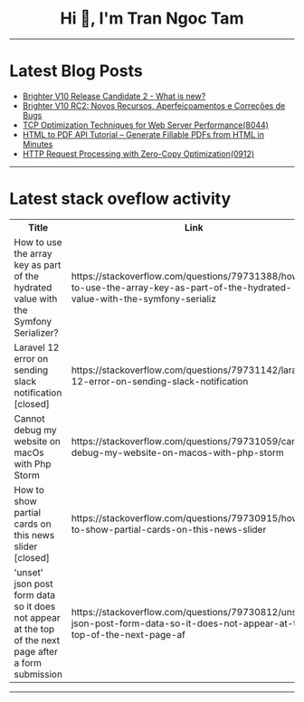 <h1 align="center">Hi 👋, I'm Tran Ngoc Tam</h1>

---

# Latest Blog Posts 
<!-- BLOG-POST-LIST:START -->
- [Brighter V10 Release Candidate 2 - What is new?](https://dev.to/actor-dev/brighter-v10-release-candidate-v2-what-is-new-21n2)
- [Brighter V10 RC2: Novos Recursos, Aperfeiçoamentos e Correções de Bugs](https://dev.to/actor-dev/brighter-v10-rc2-novos-recursos-aperfeicoamentos-e-correcoes-de-bugs-5cm6)
- [TCP Optimization Techniques for Web Server Performance&lpar;8044&rpar;](https://dev.to/socket-use/tcp-optimization-techniques-for-web-server-performance8044-1pb2)
- [HTML to PDF API Tutorial – Generate Fillable PDFs from HTML in Minutes](https://dev.to/demetrat/html-to-pdf-api-tutorial-generate-fillable-pdfs-from-html-in-minutes-129n)
- [HTTP Request Processing with Zero-Copy Optimization&lpar;0912&rpar;](https://dev.to/socket-use/http-request-processing-with-zero-copy-optimization0912-k90)
<!-- BLOG-POST-LIST:END -->

---

# Latest stack oveflow activity
<table>
  <tr><th>Title</th><th>Link</th></tr>
  <!-- STACKOVERFLOW:START --><tr><td>How to use the array key as part of the hydrated value with the Symfony Serializer?</td><td>https://stackoverflow.com/questions/79731388/how-to-use-the-array-key-as-part-of-the-hydrated-value-with-the-symfony-serializ</td></tr><tr><td>Laravel 12 error on sending slack notification [closed]</td><td>https://stackoverflow.com/questions/79731142/laravel-12-error-on-sending-slack-notification</td></tr><tr><td>Cannot debug my website on macOs with Php Storm</td><td>https://stackoverflow.com/questions/79731059/cannot-debug-my-website-on-macos-with-php-storm</td></tr><tr><td>How to show partial cards on this news slider [closed]</td><td>https://stackoverflow.com/questions/79730915/how-to-show-partial-cards-on-this-news-slider</td></tr><tr><td>&#39;unset&#39; json post form data so it does not appear at the top of the next page after a form submission</td><td>https://stackoverflow.com/questions/79730812/unset-json-post-form-data-so-it-does-not-appear-at-the-top-of-the-next-page-af</td></tr><!-- STACKOVERFLOW:END -->
</table>

---


